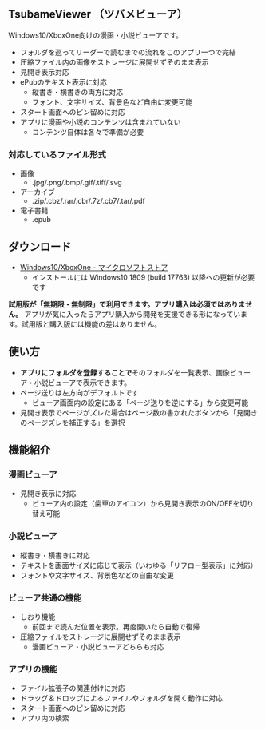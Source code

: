 ## TsubameViewer （ツバメビューア）

Windows10/XboxOne向けの漫画・小説ビューアです。

* フォルダを巡ってリーダーで読むまでの流れをこのアプリ一つで完結
* 圧縮ファイル内の画像をストレージに展開せずそのまま表示
* 見開き表示対応
* ePubのテキスト表示に対応
  * 縦書き・横書きの両方に対応
  * フォント、文字サイズ、背景色など自由に変更可能
* スタート画面へのピン留めに対応
* アプリに漫画や小説のコンテンツは含まれていない
  * コンテンツ自体は各々で準備が必要

### 対応しているファイル形式

* 画像
  * .jpg/.png/.bmp/.gif/.tiff/.svg
* アーカイブ
  * .zip/.cbz/.rar/.cbr/.7z/.cb7/.tar/.pdf
* 電子書籍
  * .epub

## ダウンロード

* [Windows10/XboxOne - マイクロソフトストア](https://www.microsoft.com/store/apps/9NDXXQRG4PL8)
  * インストールには Windows10 1809 (build 17763) 以降への更新が必要です

**試用版が「無期限・無制限」で利用できます。アプリ購入は必須ではありません。** アプリが気に入ったらアプリ購入から開発を支援できる形になっています。試用版と購入版には機能の差はありません。





## 使い方

* **アプリにフォルダを登録することで**そのフォルダを一覧表示、画像ビューア・小説ビューアで表示できます。
* ページ送りは左方向がデフォルトです
  * ビューア画面内の設定にある「ページ送りを逆にする」から変更可能
* 見開き表示でページがズレた場合はページ数の書かれたボタンから「見開きのページズレを補正する」を選択

## 機能紹介

### 漫画ビューア

* 見開き表示に対応
  * ビューア内の設定（歯車のアイコン）から見開き表示のON/OFFを切り替え可能

### 小説ビューア

* 縦書き・横書きに対応
* テキストを画面サイズに応じて表示（いわゆる「リフロー型表示」に対応）
* フォントや文字サイズ、背景色などの自由な変更

### ビューア共通の機能

* しおり機能
  * 前回まで読んだ位置を表示。再度開いたら自動で復帰
* 圧縮ファイルをストレージに展開せずそのまま表示
  * 漫画ビューア・小説ビューアどちらも対応
  
### アプリの機能

* ファイル拡張子の関連付けに対応
* ドラッグ＆ドロップによるファイルやフォルダを開く動作に対応
* スタート画面へのピン留めに対応
* アプリ内の検索
